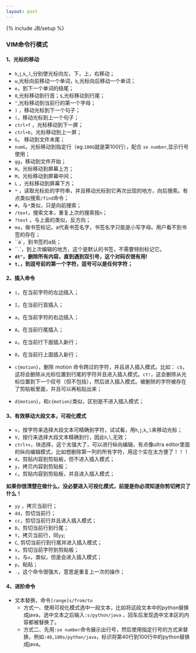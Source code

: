 ```yaml
---
layout: post
---
```

{% include JB/setup %}
### VIM命令行模式

#### 1、光标的移动

* `h`,`j`,`k`,,`l`,分别使光标向左，下，上，右移动；
* `w`,光标向前移动一个单词，`b`,光标向后移动一个单词；
* `e`，到下一个单词的结尾；
* `0`,光标移动到行首；`$`,光标移动到行尾；
* `^`,光标移动到当前行的第一个字母；
* `)` ，移动光标到下一个句子；
* `(`，移动光标到上一个句子；
* `ctrl+f` ，光标移动到下一屏；
* `ctrl+b`，光标移动到上一屏；
* `G`， 移动到文件末尾；
* `numG`，光标移动到指定行（eg.`100G`就是第100行），配合 `se number`,显示行号使用；
* `gg`，移动到文件开始；
* `H`，光标移动到屏幕上方；
* `M`，光标移动到屏幕中间；
* `L` ，光标移动到屏幕下方；
* `*` ，读取光标处的字符串，并且移动光标到它再次出现的地方，向后搜索。有点类似搜索`/find`命令；
* `#`，与`*`类似，只是向前搜索；
* `/text`，搜索文本，重复上次的搜索按`n`；
* `?text` ，与上面的类似，反方向；
* `ma`，做书签标记。a代表书签名字，书签名字只能是小写字母。用户看不到书签的存在；
* ``a`，到书签的a处；
* ``.`，到上次编辑的地方，这个是默认的书签，不需要特别标记它。
* __`dt"`，删除所有内容，直到遇到双引号，这个对码农很有用!__
* __`t,`，到逗号前的第一个字符，逗号可以是任何字符；__

#### 2、插入命令
* `i`，在当前字符的左边插入；
* `I`，在当前行首插入；
* `a`，在当前字符的右边插入；
* `A`，在当前行尾插入；
* `o`，在当前行下面插入新行；
* `O`，在当前行上面插入新行；
* `c{motion}`，删除 motion 命令跨过的字符，并且进入插入模式。比如： `c$`，这将会删除从光标位置到行尾的字符并且进入插入模式。`ct!`，这会删除从光标位置到下一个叹号（但不包括），然后进入插入模式。被删除的字符被存在了剪贴板里面，并且可以再粘贴出来；

* `d{motion}`，和`c{motion}`类似，区别是不进入插入模式；

#### 3、有效移动大段文本，可视化模式
* `v`，按字符来选择大段文本可精确到字符，试试看，用`h`,`j`,`k`,,`l`来移动光标；
* `V`，按行来选择大段文本精确到行，因此`h`,`l`,无效；
* `ctrl+v`，块选择，这个太强大了，可以进行纵向编辑，有点像ultra editor里面的纵向编辑模式，比如想删除第一列的所有字符，用这个实在太方便了！！！
* `d`，剪贴内容到剪贴板，但不进入插入模式；
* `y`，拷贝内容到剪贴板；
* `c`，剪贴内容到剪贴板，并且进入插入模式；

**如果你很清楚在做什么，没必要进入可视化模式，前提是你必须知道你剪切拷贝了什么！**

* `yy` ，拷贝当前行；
* `dd`，剪切当前行；
* `cc`，剪切当前行并且进入插入模式；
* `D`，剪切当前行到行尾；
* `Y`，拷贝当前行，同`yy`;
* `C`, 剪切当前行到行尾并进入插入模式；
* `x`，剪切当前字符到剪贴板；
* `s`，与`x`，类似，但是会进入插入模式；
* `p`，粘贴；
* `.`，这个命令很强大，意思是重复上一次的操作；


#### 4、进阶命令
* 文本替换，命令`[range]s/from/to`
    * 方式一、使用可视化模式选中一段文本，比如将这段文本中的python替换成java，选中文本之后输入`:s/python/java` ，回车后发现选中文本区的内容都被替换了。
    * 方式二、先用`:se number`命令展示出行号，然后使用指定行号的方式来替换，例如`:40,100s/python/java`，标识将第40行到100行中的python替换成java。











